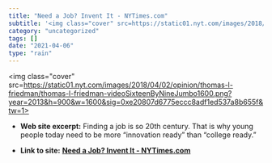 ```yaml
---
title: "Need a Job? Invent It - NYTimes.com"
subtitle: '<img class="cover" src=https://static01.nyt.com/images/2018/04/02/opinion/thomas-l-friedman/thomas-l...'
category: "uncategorized"
tags: []
date: "2021-04-06"
type: "rain"
---
```

<img class="cover" src=https://static01.nyt.com/images/2018/04/02/opinion/thomas-l-friedman/thomas-l-friedman-videoSixteenByNineJumbo1600.png?year=2013&h=900&w=1600&sig=0xe20807d6775eccc8adf1ed537a8b655f&tw=1>



* **Web site excerpt:** Finding a job is so 20th century. That is why young people today need to be more “innovation ready” than “college ready.”

* **Link to site:** **[Need a Job? Invent It - NYTimes.com](http://www.nytimes.com/2013/03/31/opinion/sunday/friedman-need-a-job-invent-it.html?_r=2&ref=opinion)**